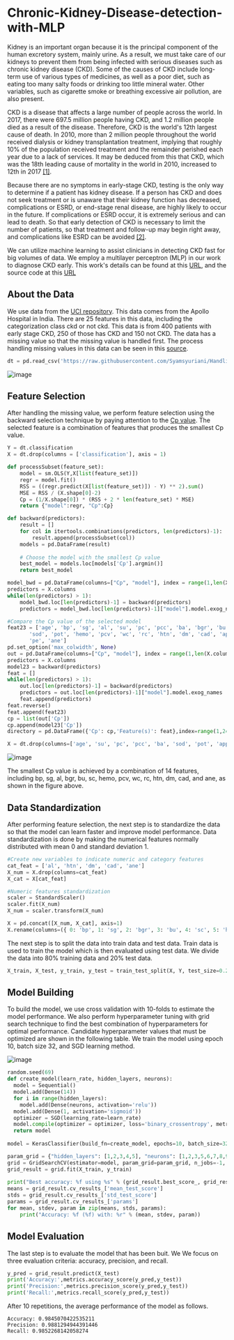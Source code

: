 # Chronic-Kidney-Disease-detection-with-MLP
Kidney is an important organ because it is the principal component of the human excretory system, mainly urine.
As a result, we must take care of our kidneys to prevent them from being infected with serious diseases such as chronic kidney disease (CKD).
Some of the causes of CKD include long-term use of various types of medicines, as well as a poor diet, such as eating too many salty foods or drinking too little mineral water. Other variables, such as cigarette smoke or breathing excessive air pollution, are also present.

CKD is a disease that affects a large number of people across the world. In 2017, there were 697.5 million people having CKD, and 1.2 million people died as a result of the disease. Therefore, CKD is the world's 12th largest cause of death. In 2010, more than 2 million people throughout the world received dialysis or kidney transplantation treatment, implying that roughly 10% of the population received treatment and the remainder perished each year due to a lack of services. It may be deduced from this that CKD, which was the 18th leading cause of mortality in the world in 2010, increased to 12th in 2017 [[1]](https://www.nature.com/articles/s41581-020-0268-7#:~:text=In%202017%2C%20CKD%20resulted%20in,%25%20of%20all%2Dcause%20mortality).

Because there are no symptoms in early-stage CKD, testing is the only way to determine if a patient has kidney disease. If a person has CKD and does not seek treatment or is unaware that their kidney function has decreased, complications or ESRD, or end-stage renal disease, are highly likely to occur in the future. If complications or ESRD occur, it is extremely serious and can lead to death. So that early detection of CKD is necessary to limit the number of patients, so that treatment and follow-up may begin right away, and complications like ESRD can be avoided [[2]](https://thesai.org/Publications/ViewPaper?Volume=10&Issue=8&Code=IJACSA&SerialNo=13).

We can utilize machine learning to assist clinicians in detecting CKD fast for big volumes of data. We employ a multilayer perceptron (MLP) in our work to diagnose CKD early. This work's details can be found at this [URL](https://github.com/Syamsyuriani/Chronic-Kidney-Disease-detection-with-MLP/blob/main/Mathematical-Modelling-of-Chronic-Kidney-Disease-with-MLP.pdf), and the source code at this [URL](https://github.com/Syamsyuriani/Chronic-Kidney-Disease-detection-with-MLP/blob/main/CKD%20detection%20with%20MLP.py)

## About the Data
We use data from the [UCI repository](https://archive.ics.uci.edu/ml/datasets/chronic_kidney_disease). This data comes from the Apollo Hospital in India. There are 25 features in this data, including the categorization class ckd or not ckd. This data is from 400 patients with early stage CKD, 250 of those has CKD and 150 not CKD. The data has a missing value so that the missing value is handled first. The process handling missing values in this data can be seen in this [source](https://github.com/Syamsyuriani/Handling-missing-values-in-the-CKD-dataset).
```python
dt = pd.read_csv('https://raw.githubusercontent.com/Syamsyuriani/Handling-missing-values-in-the-CKD-dataset/main/Kidney_disease(Processed).csv')
```
![image](https://user-images.githubusercontent.com/72261134/151430339-feea6c86-48c0-4893-b5b9-3fcbae5835ae.png)

## Feature Selection
After handling the missing value, we perform feature selection using the backward selection technique by paying attention to the [Cp value](https://booksvooks.com/nonscrolablepdf/an-introduction-to-statistical-learning-with-applications-in-r-pdf.html). The selected feature is a combination of features that produces the smallest Cp value.
```python
Y = dt.classification
X = dt.drop(columns = ['classification'], axis = 1)

def processSubset(feature_set):
    model = sm.OLS(Y,X[list(feature_set)])
    regr = model.fit()
    RSS = ((regr.predict(X[list(feature_set)]) - Y) ** 2).sum()
    MSE = RSS / (X.shape[0]-2)
    Cp = (1/X.shape[0]) * (RSS + 2 * len(feature_set) * MSE)
    return {"model":regr, "Cp":Cp}

def backward(predictors):
    result = []   
    for col in itertools.combinations(predictors, len(predictors)-1):
        result.append(processSubset(col))    
    models = pd.DataFrame(result)
    
    # Choose the model with the smallest Cp value
    best_model = models.loc[models['Cp'].argmin()]
    return best_model

model_bwd = pd.DataFrame(columns=["Cp", "model"], index = range(1,len(X.columns))) 
predictors = X.columns
while(len(predictors) > 1):  
    model_bwd.loc[len(predictors)-1] = backward(predictors)
    predictors = model_bwd.loc[len(predictors)-1]["model"].model.exog_names 

#Compare the Cp value of the selected model
feat23 = ['age', 'bp', 'sg', 'al', 'su', 'pc', 'pcc', 'ba', 'bgr', 'bu', 'sc',
       'sod', 'pot', 'hemo', 'pcv', 'wc', 'rc', 'htn', 'dm', 'cad', 'appet',
       'pe', 'ane']
pd.set_option('max_colwidth', None)
out = pd.DataFrame(columns=["Cp", "model"], index = range(1,len(X.columns)))
predictors = X.columns
model23 = backward(predictors)
feat = []
while(len(predictors) > 1):
    out.loc[len(predictors)-1] = backward(predictors)
    predictors = out.loc[len(predictors)-1]["model"].model.exog_names
    feat.append(predictors)
feat.reverse()
feat.append(feat23)
cp = list(out['Cp'])
cp.append(model23['Cp'])
directory = pd.DataFrame({'Cp': cp,'Feature(s)': feat},index=range(1,24))

X = dt.drop(columns=['age', 'su', 'pc', 'pcc', 'ba', 'sod', 'pot', 'appet', 'pe'])
```
![image](https://user-images.githubusercontent.com/72261134/151427230-53231bc8-14c1-479f-9173-81af1c670065.png)

The smallest Cp value is achieved by a combination of 14 features, including bp, sg, al, bgr, bu, sc, hemo, pcv, wc, rc, htn, dm, cad, and ane, as shown in the figure above.

## Data Standardization
After performing feature selection, the next step is to standardize the data so that the model can learn faster and improve model performance. Data standardization is done by making the numerical features normally distributed with mean 0 and standard deviation 1.
```python
#Create new variables to indicate numeric and category features
cat_feat = ['al', 'htn', 'dm', 'cad', 'ane']
X_num = X.drop(columns=cat_feat)
X_cat = X[cat_feat]

#Numeric features standardization
scaler = StandardScaler()
scaler.fit(X_num)
X_num = scaler.transform(X_num)

X = pd.concat([X_num, X_cat], axis=1)
X.rename(columns=({ 0: 'bp', 1: 'sg', 2: 'bgr', 3: 'bu', 4: 'sc', 5: 'hemo', 6: 'pcv', 7: 'wc', 8: 'rc'}),inplace=True)
```
The next step is to split the data into train data and test data. Train data is used to train the model which is then evaluated using test data. We divide the data into 80% training data and 20% test data.
```python
X_train, X_test, y_train, y_test = train_test_split(X, Y, test_size=0.2, random_state = 42)
```
## Model Building
To build the model, we use cross validation with 10-folds to estimate the model performance.
We also perform hyperparameter tuning with grid search technique to find the best combination of hyperparameters for optimal performance.
Candidate hyperparameter values that must be optimized are shown in the following table.
We train the model using epoch 10, batch size 32, and SGD learning method.

![image](https://user-images.githubusercontent.com/72261134/151433149-d17ee482-2f36-4c4c-88d6-688a2cdfe878.png)

```python
random.seed(69)
def create_model(learn_rate, hidden_layers, neurons):
  model = Sequential()
  model.add(Dense(14))
  for i in range(hidden_layers):
    model.add(Dense(neurons, activation='relu'))
  model.add(Dense(1, activation='sigmoid'))
  optimizer = SGD(learning_rate=learn_rate)
  model.compile(optimizer = optimizer, loss='binary_crossentropy', metrics=['accuracy'])
  return model
 
model = KerasClassifier(build_fn=create_model, epochs=10, batch_size=32, verbose=0)

param_grid = {"hidden_layers": [1,2,3,4,5], "neurons": [1,2,3,5,6,7,8,9,10,11,12,13,14], "learn_rate": [0.0001, 0.001, 0.01, 0.1, 1]}
grid = GridSearchCV(estimator=model, param_grid=param_grid, n_jobs=-1, cv=10)
grid_result = grid.fit(X_train, y_train)
 
print("Best accuracy: %f using %s" % (grid_result.best_score_, grid_result.best_params_))
means = grid_result.cv_results_['mean_test_score']
stds = grid_result.cv_results_['std_test_score']
params = grid_result.cv_results_['params']
for mean, stdev, param in zip(means, stds, params):
    print("Accuracy: %f (%f) with: %r" % (mean, stdev, param))
```

## Model Evaluation
The last step is to evaluate the model that has been buit. We We focus on three evaluation criteria: accuracy, precision, and recall.

```python
y_pred = grid_result.predict(X_test)
print('Accuracy:',metrics.accuracy_score(y_pred,y_test))
print('Precision:',metrics.precision_score(y_pred,y_test))
print('Recall:',metrics.recall_score(y_pred,y_test))
```
After 10 repetitions, the average performance of the model as follows.
```
Accuracy: 0.9845070422535211
Precision: 0.9881294944391446
Recall: 0.9852268142058274
```
